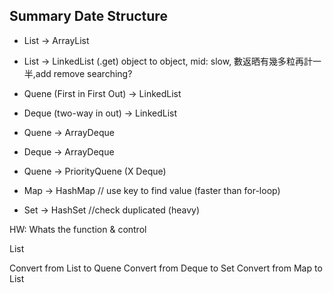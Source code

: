 ## Summary Date Structure


- List -> ArrayList
- List -> LinkedList (.get) object to object, mid: slow, 數返晒有幾多粒再計一半,add remove searching?
- Quene (First in First Out) -> LinkedList
- Deque (two-way in out) -> LinkedList
- Quene -> ArrayDeque
- Deque -> ArrayDeque
- Quene -> PriorityQuene (X Deque)

- Map -> HashMap // use key to find value (faster than for-loop)
- Set -> HashSet //check duplicated (heavy)

HW:
Whats the function & control

List<Customer>

Convert from List to Quene
Convert from Deque to Set
Convert from Map to List 
